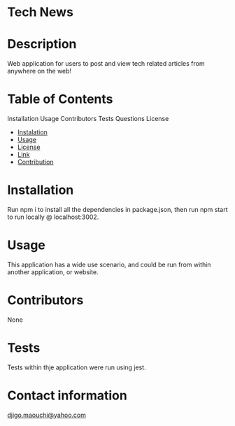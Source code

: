 # Tech News

# Description
Web application for users to post and view tech related articles from anywhere on the web!

# Table of Contents
Installation
Usage
Contributors
Tests
Questions
License
* [Instalation](#header.instal)
* [Usage](header.usage)
* [License](#header.license)
* [Link](#link)
* [Contribution](#contributors)


# Installation
Run npm i to install all the dependencies in package.json, then run npm start to run locally @ localhost:3002.

# Usage
This application has a wide use scenario, and could be run from within another application, or website.

# Contributors
None

# Tests
Tests within thje application were run using jest.

# Contact information 
djigo.maouchi@yahoo.com